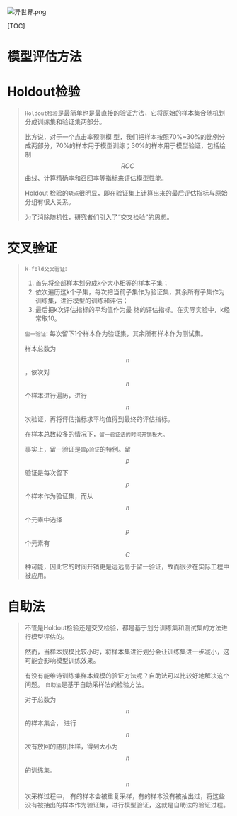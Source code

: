 ![异世界.png](https://upload-images.jianshu.io/upload_images/15675864-e39212ac990782cf.png)

[TOC]

# 模型评估方法

# Holdout检验

>`Holdout检验`是最简单也是最直接的验证方法，它将原始的样本集合随机划分成训练集和验证集两部分。
>
>比方说，对于一个点击率预测模 型，我们把样本按照70%~30%的比例分成两部分，70%的样本用于模型训练；30%的样本用于模型验证，包括绘制$$ROC$$曲线、计算精确率和召回率等指标来评估模型性能。
>
>Holdout 检验的`缺点`很明显，即在验证集上计算出来的最后评估指标与原始分组有很大关系。
>
>为了消除随机性，研究者们引入了“交叉检验”的思想。
>
>

# 交叉验证

>`k-fold交叉验证`: 
>
>1. 首先将全部样本划分成k个大小相等的样本子集；
>2. 依次遍历这k个子集，每次把当前子集作为验证集，其余所有子集作为训练集，进行模型的训练和评估；
>3. 最后把k次评估指标的平均值作为最 终的评估指标。在实际实验中，k经常取10。
>
>`留一验证`: 每次留下1个样本作为验证集，其余所有样本作为测试集。
>
>样本总数为$$n$$，依次对$$n$$个样本进行遍历，进行$$n$$次验证，再将评估指标求平均值得到最终的评估指标。
>
>在样本总数较多的情况下，`留一验证法的时间开销极大`。
>
>
>
>事实上，留一验证是`留p验证`的特例。留$$p$$验证是每次留下$$p$$个样本作为验证集，而从$$n$$个元素中选择$$p$$个元素有$$C$$种可能，因此它的时间开销更是远远高于留一验证，故而很少在实际工程中被应用。
>
>

# 自助法

>不管是Holdout检验还是交叉检验，都是基于划分训练集和测试集的方法进行模型评估的。
>
>然而，当样本规模比较小时，将样本集进行划分会让训练集进一步减小，这可能会影响模型训练效果。
>
>有没有能维诗训练集样本规模的验证方法呢？自助法可以比较好地解决这个问题。
>`自助法`是基于自助采样法的检验方法。
>
>对于总数为$$n$$的样本集合， 进行$$n$$次有放回的随机抽样，得到大小为$$n$$的训练集。
>
>$$n$$次采样过程中， 有的样本会被重复采样，有的样本没有被抽出过，将这些没有被抽出的样本作为验证集，进行模型验证，这就是自助法的验证过程。
>
>


